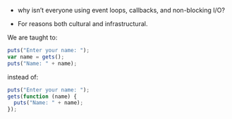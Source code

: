 
* why isn’t everyone using event loops, callbacks, and non-blocking I/O?

* For reasons both cultural and infrastructural.

We are taught to:
```javascript
puts("Enter your name: ");
var name = gets();
puts("Name: " + name);
```

instead of:

```javascript
puts("Enter your name: ");
gets(function (name) {
  puts("Name: " + name);
});
```
